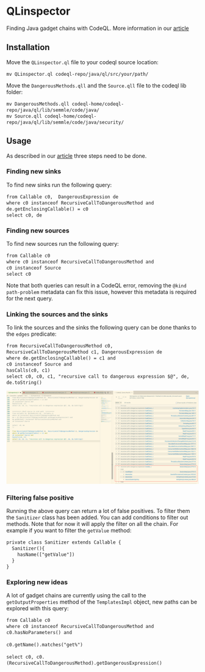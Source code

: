 # QLinspector

Finding Java gadget chains with CodeQL.
More information in our [article](https://www.synacktiv.com/publications/finding-gadgets-like-its-2022.html)

## Installation

Move the `QLinspector.ql` file to your codeql source location:
```
mv QLinspector.ql codeql-repo/java/ql/src/your/path/
```

Move the `DangerousMethods.qll` and the `Source.qll` file to the codeql lib folder:
```
mv DangerousMethods.qll codeql-home/codeql-repo/java/ql/lib/semmle/code/java/
mv Source.qll codeql-home/codeql-repo/java/ql/lib/semmle/code/java/security/
```

## Usage

As described in our [article](https://www.synacktiv.com/publications/finding-gadgets-like-its-2022.html) three steps need to be done.

### Finding new sinks

To find new sinks run the following query:

```
from Callable c0,  DangerousExpression de
where c0 instanceof RecursiveCallToDangerousMethod and
de.getEnclosingCallable() = c0
select c0, de
```

### Finding new sources

To find new sources run the following query:

```
from Callable c0
where c0 instanceof RecursiveCallToDangerousMethod and
c0 instanceof Source
select c0
```

Note that both queries can result in a CodeQL error, removing the `@kind path-problem` metadata can fix this issue, however this metadata is required for the next query.

### Linking the sources and the sinks

To link the sources and the sinks the following query can be done thanks to the `edges` predicate:

```
from RecursiveCallToDangerousMethod c0,  RecursiveCallToDangerousMethod c1, DangerousExpression de
where de.getEnclosingCallable() = c1 and
c0 instanceof Source and
hasCalls(c0, c1)
select c0, c0, c1, "recursive call to dangerous expression $@", de, de.toString()
```

![hibernate 6.0 example](img/hibernate-6.0.png)

### Filtering false positive

Running the above query can return a lot of false positives. To filter them the `Sanitizer` class has been added. You can add conditions to filter out methods. Note that for now it will apply the filter on all the chain. For example if you want to filter the `getValue` method:

```
private class Sanitizer extends Callable {
  Sanitizer(){
    hasName(["getValue"]) 
  }
}
```

### Exploring new ideas

A lot of gadget chains are currently using the call to the `getOutputProperties` method of the `TemplatesImpl` object, new paths can be explored with this query:

```
from Callable c0
where c0 instanceof RecursiveCallToDangerousMethod and
c0.hasNoParameters() and 

c0.getName().matches("get%")

select c0, c0.(RecursiveCallToDangerousMethod).getDangerousExpression()
```

